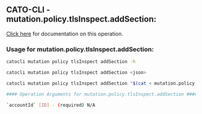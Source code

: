 
## CATO-CLI - mutation.policy.tlsInspect.addSection:
[Click here](https://api.catonetworks.com/documentation/#mutation-mutation.policy.tlsInspect.addSection) for documentation on this operation.

### Usage for mutation.policy.tlsInspect.addSection:

```bash
catocli mutation policy tlsInspect addSection -h

catocli mutation policy tlsInspect addSection <json>

catocli mutation policy tlsInspect addSection "$(cat < mutation.policy.tlsInspect.addSection.json)"

#### Operation Arguments for mutation.policy.tlsInspect.addSection ####

`accountId` [ID] - (required) N/A    
